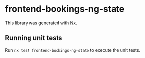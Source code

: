 # frontend-bookings-ng-state

This library was generated with [Nx](https://nx.dev).

## Running unit tests

Run `nx test frontend-bookings-ng-state` to execute the unit tests.
